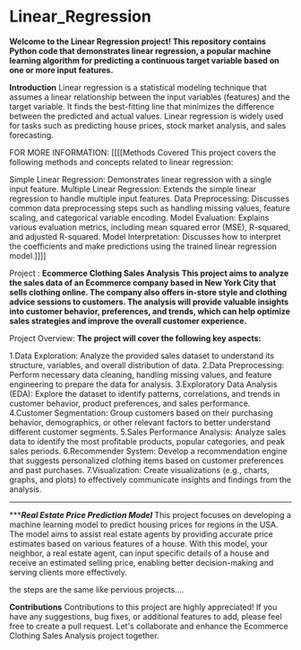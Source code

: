 # Linear_Regression
**Welcome to the Linear Regression project! This repository contains Python code that demonstrates linear regression, a popular machine learning algorithm for predicting a continuous target variable based on one or more input features.**

**Introduction**
Linear regression is a statistical modeling technique that assumes a linear relationship between the input variables (features) and the target variable. It finds the best-fitting line that minimizes the difference between the predicted and actual values. Linear regression is widely used for tasks such as predicting house prices, stock market analysis, and sales forecasting.



FOR MORE INFORMATION:
[[[[Methods Covered
This project covers the following methods and concepts related to linear regression:

Simple Linear Regression: Demonstrates linear regression with a single input feature.
Multiple Linear Regression: Extends the simple linear regression to handle multiple input features.
Data Preprocessing: Discusses common data preprocessing steps such as handling missing values, feature scaling, and categorical variable encoding.
Model Evaluation: Explains various evaluation metrics, including mean squared error (MSE), R-squared, and adjusted R-squared.
Model Interpretation: Discusses how to interpret the coefficients and make predictions using the trained linear regression model.]]]]


Project :
**Ecommerce Clothing Sales Analysis**
**This project aims to analyze the sales data of an Ecommerce company based in New York City that sells clothing online. The company also offers in-store style and clothing advice sessions to customers. The analysis will provide valuable insights into customer behavior, preferences, and trends, which can help optimize sales strategies and improve the overall customer experience.**

Project Overview:
**The project will cover the following key aspects:**

1.Data Exploration: Analyze the provided sales dataset to understand its structure, variables, and overall distribution of data.
2.Data Preprocessing: Perform necessary data cleaning, handling missing values, and feature engineering to prepare the data for analysis.
3.Exploratory Data Analysis (EDA): Explore the dataset to identify patterns, correlations, and trends in customer behavior, product preferences, and sales performance.
4.Customer Segmentation: Group customers based on their purchasing behavior, demographics, or other relevant factors to better understand different customer segments.
5.Sales Performance Analysis: Analyze sales data to identify the most profitable products, popular categories, and peak sales periods.
6.Recommender System: Develop a recommendation engine that suggests personalized clothing items based on customer preferences and past purchases.
7.Visualization: Create visualizations (e.g., charts, graphs, and plots) to effectively communicate insights and findings from the analysis.



****

******Real Estate Price Prediction Model***
This project focuses on developing a machine learning model to predict housing prices for regions in the USA. The model aims to assist real estate agents by providing accurate price estimates based on various features of a house. With this model, your neighbor, a real estate agent, can input specific details of a house and receive an estimated selling price, enabling better decision-making and serving clients more effectively.

the steps are the same like pervious projects....

**Contributions**
Contributions to this project are highly appreciated! If you have any suggestions, bug fixes, or additional features to add, please feel free to create a pull request. Let's collaborate and enhance the Ecommerce Clothing Sales Analysis project together.



